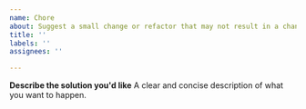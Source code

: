 ```yaml
---
name: Chore
about: Suggest a small change or refactor that may not result in a change to the applicaiton.
title: ''
labels: ''
assignees: ''

---
```


**Describe the solution you'd like**
A clear and concise description of what you want to happen.
